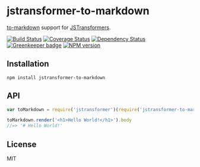 # jstransformer-to-markdown

[to-markdown](https://github.com/domchristie/to-markdown) support for [JSTransformers](http://github.com/jstransformers).

[![Build Status](https://img.shields.io/travis/jstransformers/jstransformer-to-markdown/master.svg)](https://travis-ci.org/jstransformers/jstransformer-to-markdown)
[![Coverage Status](https://img.shields.io/codecov/c/github/jstransformers/jstransformer-to-markdown/master.svg)](https://codecov.io/gh/jstransformers/jstransformer-to-markdown)
[![Dependency Status](https://img.shields.io/david/jstransformers/jstransformer-to-markdown/master.svg)](http://david-dm.org/jstransformers/jstransformer-to-markdown)
[![Greenkeeper badge](https://badges.greenkeeper.io/jstransformers/jstransformer-to-markdown.svg)](https://greenkeeper.io/)
[![NPM version](https://img.shields.io/npm/v/jstransformer-to-markdown.svg)](https://www.npmjs.org/package/jstransformer-to-markdown)

## Installation

    npm install jstransformer-to-markdown

## API

```js
var toMarkdown = require('jstransformer')(require('jstransformer-to-markdown'))

toMarkdown.render('<h1>Hello World!</h1>').body
//=> '# Hello World!'
```

## License

MIT
